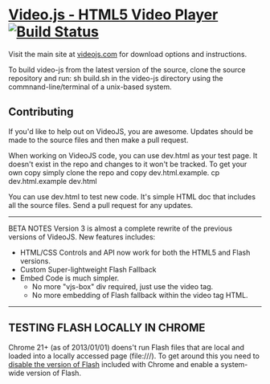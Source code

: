 [Video.js - HTML5 Video Player](http://videojs.com)  [![Build Status](https://travis-ci.org/zencoder/video-js.png?branch=master)](https://travis-ci.org/zencoder/video-js)
==================================================

Visit the main site at [videojs.com](http://videojs.com) for download options and instructions.

To build video-js from the latest version of the source, clone the source repository and run:
sh build.sh
in the video-js directory using the commnand-line/terminal of a unix-based system.

Contributing
------------
If you'd like to help out on VideoJS, you are awesome. Updates should be made to the source files and then make a pull request.

When working on VideoJS code, you can use dev.html as your test page. It doesn't exist in the repo and changes to it won't be tracked. To get your own copy simply clone the repo and copy dev.html.example.
cp dev.html.example dev.html

You can use dev.html to test new code. It's simple HTML doc that includes all the source files. Send a pull request for any updates.

---
BETA NOTES
Version 3 is almost a complete rewrite of the previous versions of VideoJS. New features includes:

  - HTML/CSS Controls and API now work for both the HTML5 and Flash versions.
  - Custom Super-lightweight Flash Fallback
  - Embed Code is much simpler.
    - No more "vjs-box" div required, just use the video tag.
    - No more embedding of Flash fallback within the video tag HTML.

---

TESTING FLASH LOCALLY IN CHROME
-------------------------------
Chrome 21+ (as of 2013/01/01) doens't run Flash files that are local and loaded into a locally accessed page (file:///). To get around this you need to [disable the version of Flash](http://helpx.adobe.com/flash-player/kb/flash-player-google-chrome.html#How_can_I_run_debugger_or_alternate_versions_of_Flash_Player_in_Google_Chrome) included with Chrome and enable a system-wide version of Flash.



